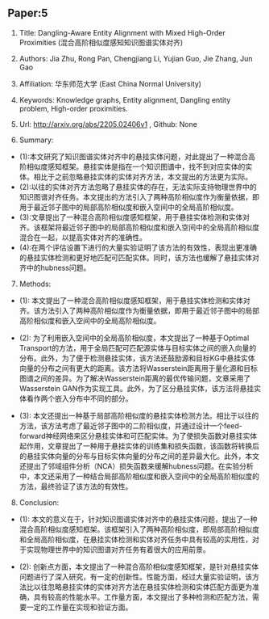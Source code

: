 ## Paper:5




1. Title: Dangling-Aware Entity Alignment with Mixed High-Order Proximities (混合高阶相似度感知知识图谱实体对齐)

2. Authors: Jia Zhu, Rong Pan, Chengjiang Li, Yujian Guo, Jie Zhang, Jun Gao

3. Affiliation: 华东师范大学 (East China Normal University)

4. Keywords: Knowledge graphs, Entity alignment, Dangling entity problem, High-order proximities.

5. Url: http://arxiv.org/abs/2205.02406v1 , Github: None

6. Summary: 
- (1):本文研究了知识图谱实体对齐中的悬挂实体问题，对此提出了一种混合高阶相似度感知框架。悬挂实体是指在一个知识图谱中，找不到对应实体的实体。相比于之前忽略悬挂实体的实体对齐方法，本文提出的方法更为实际。 
- (2):以往的实体对齐方法忽略了悬挂实体的存在，无法实际支持物理世界中的知识图谱对齐任务。本文提出的方法引入了两种高阶相似度作为衡量依据，即用于最近邻子图中的局部高阶相似度和嵌入空间中的全局高阶相似度。 
- (3):文章提出了一种混合高阶相似度感知框架，用于悬挂实体检测和实体对齐。该框架将最近邻子图中的局部高阶相似度和嵌入空间中的全局高阶相似度混合在一起，以提高实体对齐的准确性。 
- (4):在两个评估设置下进行的大量实验证明了该方法的有效性，表现出更准确的悬挂实体检测和更好地匹配可匹配实体。同时，该方法也缓解了悬挂实体对齐中的hubness问题。
7. Methods: 

- (1): 本文提出了一种混合高阶相似度感知框架，用于悬挂实体检测和实体对齐。该方法引入了两种高阶相似度作为衡量依据，即用于最近邻子图中的局部高阶相似度和嵌入空间中的全局高阶相似度。

- (2): 为了利用嵌入空间中的全局高阶相似度，本文提出了一种基于Optimal Transport的方法，用于全局匹配可匹配源实体与目标实体之间的嵌入向量的分布。此外，为了便于检测悬挂实体，该方法还鼓励源和目标KG中悬挂实体向量的分布之间有更大的距离。该方法将Wasserstein距离用于量化源和目标图谱之间的差异。为了解决Wasserstein距离的最优传输问题，文章采用了Wasserstein GAN作为实现工具。此外，为了区分悬挂实体，该方法将悬挂实体看作两个嵌入分布中不同的部分。

- (3): 本文还提出一种基于局部高阶相似度的悬挂实体检测方法。相比于以往的方法，该方法考虑了最近邻子图中的二阶相似度，并通过设计一个feed-forward神经网络来区分悬挂实体和可匹配实体。为了使损失函数对悬挂实体起作用，文章提出了一种用于悬挂实体的训练集和损失函数，该函数将转换后的悬挂实体向量的分布与目标实体向量的分布之间的差异最大化。此外，本文还提出了邻域组件分析（NCA）损失函数来缓解hubness问题。在实验分析中，本文还采用了一种结合局部高阶相似度和嵌入空间中的全局高阶相似度的方法，最终验证了该方法的有效性。





8. Conclusion:

- (1): 本文的意义在于，针对知识图谱实体对齐中的悬挂实体问题，提出了一种混合高阶相似度感知框架。该框架引入了两种高阶相似度，即局部高阶相似度和全局高阶相似度，在悬挂实体检测和实体对齐任务中具有较高的实用性，对于实现物理世界中的知识图谱对齐任务有着很大的应用前景。
                     
- (2): 创新点方面，本文提出了一种混合高阶相似度感知框架，是针对悬挂实体问题进行了深入研究，有一定的创新性。性能方面，经过大量实验证明，该方法比以往忽略悬挂实体的实体对齐方法在悬挂实体检测和实体匹配方面更为准确，具有较高的性能水平。工作量方面，本文提出了多种检测和匹配方法，需要一定的工作量在实现和验证方面。




